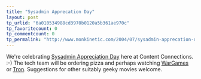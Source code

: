```yaml
---
title: "Sysadmin Apprecation Day"
layout: post
tp_urlid: "6a010534988cd3970b0120a5b361ae970c"
tp_favoritecount: 0
tp_commentcount: 0
tp_permalink: "http://www.monkinetic.com/2004/07/sysadmin-apprecation-day.html"
---
```

We&#39;re celebrating <a href="http://www.sysadminday.com/">Sysadmin Appreciation Day</a> here at Content Connections. :-) The tech team will be ordering pizza and perhaps watching <a href="http://www.imdb.com/title/tt0086567/">WarGames</a> or <a href="http://www.imdb.com/title/tt0084827/">Tron</a>. Suggestions for other suitably geeky movies welcome.
